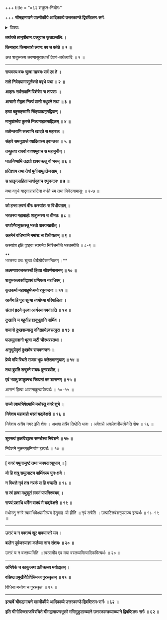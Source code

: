 +++
title = "०६२ शत्रुघ्न-नियोगः"

+++
**श्रीमद्रामायणे वाल्मीकीये आदिकाव्ये उत्तरकाण्डे द्विषष्टितमः सर्गः**


<details><summary>विषयाः</summary>

च्यवनादिभिर् लवणासुर-दुर्वृत्तं निवेदितेन रामेण  
लवण-मारणे नियोज्य-विचारणे  
तं प्रति भरतेन निज-नियोजन-प्रार्थना ॥ १ ॥  
शत्रुघ्नेन हेतूक्ति-पूर्वकं स्व-नियोजन-याचने  
रामेण तद्-अङ्गीकारेण  
लवण-मारण-निर्धारणेन  
शत्रु-घ्नं प्रति लवण-राज्ये ऽभिषेक-स्वीकार-चोदना ॥ २ ॥
</details>


**तथोक्ते तानृषीन्रामः प्रत्युवाच कृताञ्जलिः ।**

**किमाहारः किमाचारो लवणः क्व च वर्तते ॥ १ ॥**

अथ शत्रुघ्नस्य लवणासुरवधार्थं प्रेषणं-तथेत्यादि ॥ १ ॥

****

**राघवस्य वचः श्रुत्वा ऋषयः सर्व एव ते ।**

**ततो निवेदयामासुर्लवणो ववृधे यथा ॥ २ ॥**

**आहारः सर्वसवानि विशेषेण च तापसाः ।**

**आचारो रौद्रता नित्यं वासो मधुवने तथा ॥ ३ ॥**

**हत्वा बहुसहस्राणि सिंहव्याघ्रमृगद्विपान् ।**

**मानुषांश्चैव कुरुते नित्यमाहारमाह्निकम् ॥ ४ ॥**

**ततोन्तराणि सत्त्वानि खादते स महाबलः ।**

**संहारे समनुप्राप्ते व्यादितास्य इवान्तकः ॥ ५ ॥**

**तच्छ्रुत्वा राघवो वाक्यमुवाच स महामुनीन् ।**

**घातयिष्यामि तद्रक्षो ह्यपगच्छतु वो भयम् ॥ ६ ॥**

**प्रतिज्ञाय तथा तेषां मुनीनामुग्रतेजसाम् ।**

**स भ्रातृन्त्सहितान्सर्वानुवाच रघुनन्दनः ॥ ७ ॥**

यथा ववृधे यादृगाहारादिना वर्धते स्म तथा निवेदयामासुः ॥ २-७ ॥

****

**को हन्ता लवणं वीरः कस्यांशः स विधीयताम् ।**

**भरतस्य महाबाहोः शत्रुघ्नस्य च धीमतः ॥ ८ ॥**

**राघवेणैवमुक्तस्तु भरतो वाक्यमब्रवीत् ।**

**अहमेनं वधिष्यामि ममांशः स विधीयताम् ॥ ९ ॥**

कस्यांश इति पृष्ट्वा स्वयमेव निश्चिनोति भरतस्येति ॥ ८-९ ॥

**  
भरतस्य वचः श्रुत्वा धैर्यशौर्यसमन्वितम् ।**

**लक्ष्मणावरजस्तस्थौ हित्वा सौवर्णमासनम् ॥ १० ॥**

**शत्रुघ्नस्त्वब्रवीद्वाक्यं प्रणिपत्य नराधिपम् ।**

**कृतकर्मा महाबाहुर्मध्यमो रघुनन्दनः ॥ ११ ॥**

**आर्येण हि पुरा शून्या त्वयोध्या परिपालिता ।**

**संतापं हृदये कृत्वा आर्यस्यागमनं प्रति ॥ १२ ॥**

**दुःखानि च बहूनीह ह्यनुभूतानि पार्थिव ।**

**शयानो दुःखशय्यासु नन्दिग्रामेऽवसत्पुरा ॥ १३ ॥**

**फलमूलाशनो भूत्वा जटी चीरधरस्तथा ।**

**अनुभूयेदृशं दुःखमेष राघवनन्दनः ॥**

**प्रेष्ये मयि स्थिते राजन्न भूयः क्लेशमाप्नुयात् ॥ १४ ॥**

**तथा ब्रुवति शत्रुघ्ने राघवः पुनरब्रवीत् ।**

**एवं भवतु काकुत्स्थ क्रियतां मम शासनम् ॥ १५ ॥**

आसनं हित्वा आसनादुत्थायेत्यर्थः ॥ १०-१५ ॥

****

**राज्ये त्वामभिषेक्ष्यामि मधोस्तु नगरे शुभे ।**

**निवेशय महाबाहो भरतं यद्यवेक्षसे ॥ १६ ॥**

निवेशय अत्रैव नगर इति शेषः । अथवा तत्रैव तिष्ठेति भावः । अवेक्षसे अक्लेशनीयत्वेनेति शेषः ॥ १६ ॥

****

**शूरस्त्वं कृतविद्यश्च समर्थश्च निवेशने ॥ १७ ॥**

निवेशने नूतनगृहनिर्माण इत्यर्थः ॥ १७ ॥

****

**\[ नगरं यमुनाजुष्टं तथा जनपदाञ्शुभान् । \]**

**यो हि शत्रु समुत्पाट्य पार्थिवस्य पुनः क्षये ।**

**न विधत्ते नृपं तत्र नरकं स हि गच्छति ॥ १८ ॥**

**स त्वं हत्वा मधुसुतं लवणं पापनिश्चयम् ।**

**राज्यं प्रशाधि धर्मेण वाक्यं मे यद्यवेक्षसे ॥ १९ ॥**

मधोस्तु नगरे त्वामभिषेक्ष्यामीत्यत्र हेतुमाह-यो हीति ॥ नृपं तत्रेति । उत्पाटितवंशनृपराज्य इत्यर्थः ॥ १८-१९ ॥

****

**उत्तरं च न वक्तव्यं शूर वाक्यान्तरे मम ।**

**बालेन पूर्वजस्याज्ञा कर्तव्या नात्र संशयः ॥ २० ॥**

उत्तरं च न वक्तव्यमिति ॥ त्वत्समीप एव मया वस्तव्यमित्यादिकमित्यर्थः ॥ २० ॥

****

**अभिषेकं च काकुत्स्थ प्रतीच्छस्व मयोद्यतम् ।**

**वसिष्ठ प्रमुखैर्विप्रैर्विधिमन्त्र पुरस्कृतम् ॥ २१ ॥**

विधिना मन्त्रेण च पुरस्कृतं ॥ २१ ॥

****

**इत्यार्षे श्रीमद्रामायणे वाल्मीकीये आदिकाव्ये उत्तरकाण्डे द्विषष्टितमः सर्गः ॥ ६२ ॥**

**इति श्रीगोविन्दराजविरचिते श्रीमद्रामायणभूषणे मणिमुकुटाख्याने उत्तरकाण्डव्याख्याने द्विषष्टितमः सर्गः ॥ ६२ ॥**

